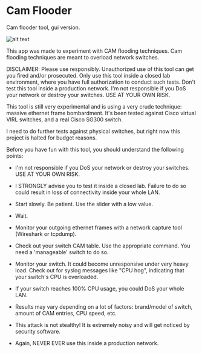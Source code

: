 # Cam Flooder
Cam flooder tool, gui version.

![alt text](http://i.imgur.com/BmZVXGB.png)


This app was made to experiment with CAM flooding techniques.
Cam flooding techniques are meant to overload network switches.

DISCLAIMER: Please use responsibly.
Unauthorized use of this tool can get you fired and/or prosecuted.
Only use this tool inside a closed lab environment, where you have full authorization to conduct such tests.
Don't test this tool inside a production network.
I'm not responsible if you DoS your network or destroy your switches. USE AT YOUR OWN RISK.

This tool is still very experimental and is using a very crude technique: massive ethernet frame bombardment.
It's been tested against Cisco virtual VIRL switches, and a real Cisco SG300 switch.

I need to do further tests against physical switches, but right now this project is halted for budget reasons.


Before you have fun with this tool, you should understand the following points:

- I'm not responsible if you DoS your network or destroy your switches. USE AT YOUR OWN RISK.

- I STRONGLY advise you to test it inside a closed lab. Failure to do so could result in loss of connectivity inside your whole LAN.

- Start slowly. Be patient. Use the slider with a low value.

- Wait.

- Monitor your outgoing ethernet frames with a network capture tool (Wireshark or tcpdump). 

- Check out your switch CAM table. Use the appropriate command. You need a 'manageable' switch to do so.

- Monitor your switch. It could become unresponsive under very heavy load. Check out for syslog messages like "CPU hog", indicating that your switch's CPU is overloaded.

- If your switch reaches 100% CPU usage, you could DoS your whole LAN.

- Results may vary depending on a lot of factors: brand/model of switch, amount of CAM entries, CPU speed, etc.

- This attack is not stealthy! It is extremely noisy and will get noticed by security software.

- Again, NEVER EVER use this inside a production network. 









